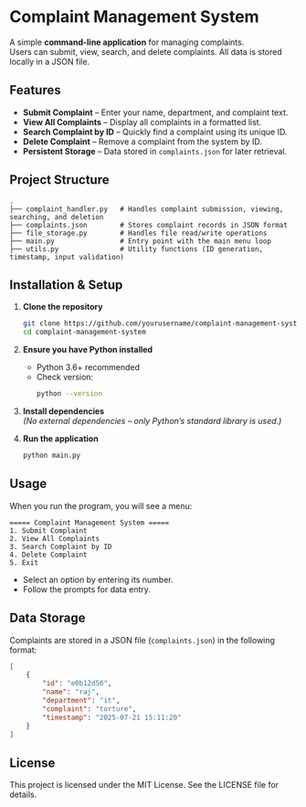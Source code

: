 # Complaint Management System

A simple **command-line application** for managing complaints.  
Users can submit, view, search, and delete complaints. All data is stored locally in a JSON file.

## Features
- **Submit Complaint** – Enter your name, department, and complaint text.
- **View All Complaints** – Display all complaints in a formatted list.
- **Search Complaint by ID** – Quickly find a complaint using its unique ID.
- **Delete Complaint** – Remove a complaint from the system by ID.
- **Persistent Storage** – Data stored in `complaints.json` for later retrieval.

## Project Structure
```
.
├── complaint_handler.py   # Handles complaint submission, viewing, searching, and deletion
├── complaints.json        # Stores complaint records in JSON format
├── file_storage.py        # Handles file read/write operations
├── main.py                # Entry point with the main menu loop
├── utils.py               # Utility functions (ID generation, timestamp, input validation)
```

## Installation & Setup
1. **Clone the repository**
   ```bash
   git clone https://github.com/yourusername/complaint-management-system.git
   cd complaint-management-system
   ```

2. **Ensure you have Python installed**
   - Python 3.6+ recommended
   - Check version:
     ```bash
     python --version
     ```

3. **Install dependencies**  
   *(No external dependencies – only Python’s standard library is used.)*

4. **Run the application**
   ```bash
   python main.py
   ```

## Usage
When you run the program, you will see a menu:
```
===== Complaint Management System =====
1. Submit Complaint
2. View All Complaints
3. Search Complaint by ID
4. Delete Complaint
5. Exit
```
- Select an option by entering its number.
- Follow the prompts for data entry.

## Data Storage
Complaints are stored in a JSON file (`complaints.json`) in the following format:
```json
[
    {
        "id": "e0b12d56",
        "name": "raj",
        "department": "it",
        "complaint": "torture",
        "timestamp": "2025-07-21 15:11:20"
    }
]
```

## License
This project is licensed under the MIT License. See the LICENSE file for details.
